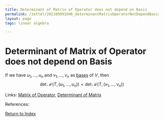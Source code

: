 ```yaml
---
title: Determinant of Matrix of Operator does not depend on Basis
permalink: /zettel/202105091846_determinantMatrixOperatorNotDependBasis
layout: page
tags: linear algebra

---
```

# Determinant of Matrix of Operator does not depend on Basis

If we have $u_1, \ldots, u_n$ and $v_1, \ldots, v_n$ as [bases](202102062154_basisDefinition) of $V$, then
$$
\textrm{det} \, \mathcal{M} ( T, (u_1, \ldots, u_n ) ) = \textrm{det} \, \mathcal{M} ( T, (v_1, \ldots, v_n ) )
$$

Links: [Matrix of Operator](202102072233_matrixLinearMap), [Determinant of Matrix](202105091818_determinantMatrix)

References: 

[Return to Index](index)